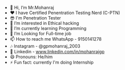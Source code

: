 - 👋 Hi, I’m Mr.Mohanraj
- ❤️ I have Certified Penentration Testing Nerd (C-PTN)
- 😎 I'm Penetration Tester
- 👀 I’m interested in Ethical hacking
- 🌱 I’m currently learning Programming
- 💞️ I’m Looking for Full-time job
- 📫 How to reach me WhatsApp - 9150141278
- 🎶 Instagram - @gpmohanraj_2003
- 👻 Linkedin - www.linkedin.com/in/mohanrajgp
- 😄 Pronouns: He/him
- ⚡ Fun fact: currently I'm doing Internship 

<!---
gpmohanraj2003/gpmohanraj2003 is a ✨ special ✨ repository because its `README.md` (this file) appears on your GitHub profile.
You can click the Preview link to take a look at your changes.
--->
